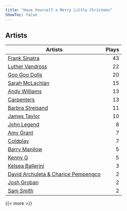 ```yaml
---
title: "Have Yourself a Merry Little Christmas"
ShowToc: false
---
```


## Artists
Artists | Plays 
----- | -----: 
[Frank Sinatra](/artists/frank-sinatra-739) | 43
[Luther Vandross](/artists/luther-vandross-3402) | 22
[Goo Goo Dolls](/artists/goo-goo-dolls-12135) | 20
[Sarah McLachlan](/artists/sarah-mclachlan-89556) | 15
[Andy Williams](/artists/andy-williams-16425) | 13
[Carpenters](/artists/carpenters-39303) | 13
[Barbra Streisand](/artists/barbra-streisand-31892) | 11
[James Taylor](/artists/james-taylor-5709) | 10
[John Legend](/artists/john-legend-36643) | 8
[Amy Grant](/artists/amy-grant-3053) | 7
[Coldplay](/artists/coldplay-1648) | 7
[Barry Manilow](/artists/barry-manilow-31897) | 5
[Kenny G](/artists/kenny-g-7789) | 5
[Kelsea Ballerini](/artists/kelsea-ballerini-30601760) | 3
[David Archuleta & Charice Pempengco](/artists/david-archuleta-charice-pempengco-118303) | 2
[Josh Groban](/artists/josh-groban-58260) | 2
[Sam Smith](/artists/sam-smith-423762) | 2

{{< more >}}